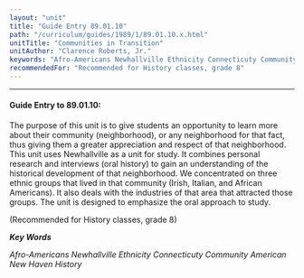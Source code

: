 ```yaml
---
layout: "unit"
title: "Guide Entry 89.01.10"
path: "/curriculum/guides/1989/1/89.01.10.x.html"
unitTitle: "Communities in Transition"
unitAuthor: "Clarence Roberts, Jr."
keywords: "Afro-Americans Newhallville Ethnicity Connecticuty Community American New Haven History"
recommendedFor: "Recommended for History classes, grade 8"
---
```

<body>
<hr/>
<h4>
Guide Entry to 89.01.10:
</h4>
The purpose of this unit is to give students an opportunity to learn more about their community (neighborhood), or any neighborhood for that fact, thus giving them a greater appreciation and respect of that neighborhood. This unit uses Newhallville as a unit for study. It combines personal research and interviews (oral history) to gain an understanding of the historical development of that neighborhood. We concentrated on three ethnic groups that lived in that community (Irish, Italian, and African Americans). It also deals with the industries of that area that attracted those groups. The unit is designed to emphasize the oral approach to study.
<p>
(Recommended for History classes, grade 8)
</p>
<p>
<b>
<i>
Key Words
</i>
</b>
<br/>
</p>
<p>
<i>
Afro-Americans Newhallville Ethnicity Connecticuty Community American New Haven History
</i>
</p>
</body>